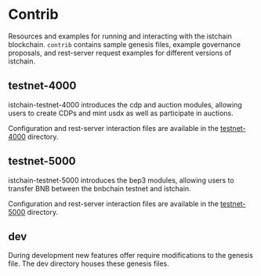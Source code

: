 # Contrib

Resources and examples for running and interacting with the istchain blockchain. `contrib` contains sample genesis files, example governance proposals, and rest-server request examples for different versions of istchain.

## testnet-4000

istchain-testnet-4000 introduces the cdp and auction modules, allowing users to create CDPs and mint usdx as well as participate in auctions.

Configuration and rest-server interaction files are available in the [testnet-4000](./testnet-4000/README.md) directory.

## testnet-5000

istchain-testnet-5000 introduces the bep3 modules, allowing users to transfer BNB between the bnbchain testnet and istchain.

Configuration and rest-server interaction files are available in the [testnet-5000](./testnet-5000/README.md) directory.

## dev

During development new features offer require modifications to the genesis file. The dev directory houses these genesis files.
